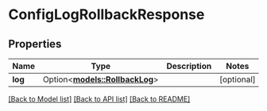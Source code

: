 # ConfigLogRollbackResponse

## Properties

Name | Type | Description | Notes
------------ | ------------- | ------------- | -------------
**log** | Option<[**models::RollbackLog**](RollbackLog.md)> |  | [optional]

[[Back to Model list]](../README.md#documentation-for-models) [[Back to API list]](../README.md#documentation-for-api-endpoints) [[Back to README]](../README.md)


